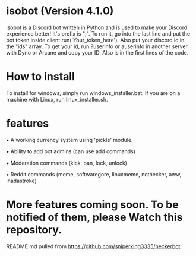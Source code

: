 # isobot (Version 4.1.0)
isobot is a Discord bot written in Python and is used to make your Discord experience better!
It's prefix is ";".
To run it, go into the last line and put the bot
token inside client.run('Your_token_here').
Also put your discord id in the "ids" array. To get your id, run ?userinfo or auserinfo in another server with Dyno or Arcane and copy your ID.
Also is in the first lines of the code.

# How to install
To install for windows, simply run windows_installer.bat.
If you are on a machine with Linux, run linux_installer.sh.

# features
• A working currency system using 'pickle' module.

• Ability to add bot admins (can use add commands)

• Moderation commands (kick, ban, lock, unlock)

• Reddit commands (meme, softwaregore, linuxmeme, nothecker, aww, ihadastroke)

# More features coming soon. To be notified of them, please Watch this repository.
README.md pulled from https://github.com/sniperking3335/heckerbot
